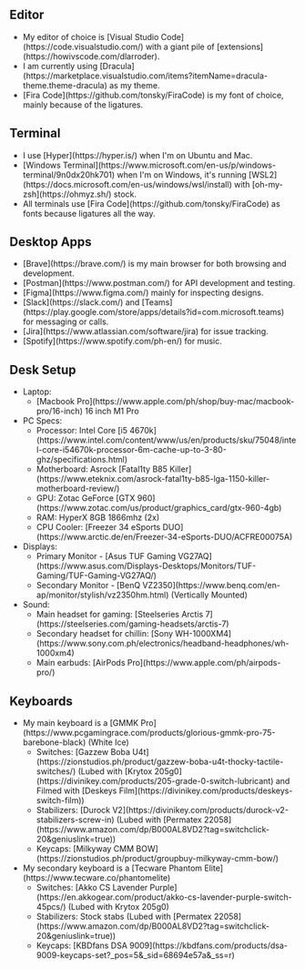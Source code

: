 ## Editor

<ul>
  <li>
    My editor of choice is [Visual Studio Code](https://code.visualstudio.com/) with a giant pile of
    [extensions](https://howivscode.com/dlarroder).
  </li>
  <li>
    I am currently using
    [Dracula](https://marketplace.visualstudio.com/items?itemName=dracula-theme.theme-dracula) as my
    theme.
  </li>
  <li>
    [Fira Code](https://github.com/tonsky/FiraCode) is my font of choice, mainly because of the
    ligatures.
  </li>
</ul>

## Terminal

<ul>
  <li>I use [Hyper](https://hyper.is/) when I'm on Ubuntu and Mac.</li>
  <li>
    [Windows Terminal](https://www.microsoft.com/en-us/p/windows-terminal/9n0dx20hk701) when I'm on
    Windows, it's running [WSL2](https://docs.microsoft.com/en-us/windows/wsl/install) with
    [oh-my-zsh](https://ohmyz.sh/) stock.
  </li>
  <li>
    All terminals use [Fira Code](https://github.com/tonsky/FiraCode) as fonts because ligatures all
    the way.
  </li>
</ul>

## Desktop Apps

<ul>
  <li>[Brave](https://brave.com/) is my main browser for both browsing and development.</li>
  <li>[Postman](https://www.postman.com/) for API development and testing.</li>
  <li>[Figma](https://www.figma.com/) mainly for inspecting designs.</li>
  <li>
    [Slack](https://slack.com/) and
    [Teams](https://play.google.com/store/apps/details?id=com.microsoft.teams) for messaging or
    calls.
  </li>
  <li>[Jira](https://www.atlassian.com/software/jira) for issue tracking.</li>
  <li>[Spotify](https://www.spotify.com/ph-en/) for music.</li>
</ul>

## Desk Setup

<ul>
  <li>
    Laptop:
    <ul>
      <li>
        [Macbook Pro](https://www.apple.com/ph/shop/buy-mac/macbook-pro/16-inch) 16 inch M1 Pro
      </li>
    </ul>
  </li>
  <li>
    PC Specs:
    <ul>
      <li>
        Processor: Intel Core [i5
        4670k](https://www.intel.com/content/www/us/en/products/sku/75048/intel-core-i54670k-processor-6m-cache-up-to-3-80-ghz/specifications.html)
      </li>
      <li>
        Motherboard: Asrock [Fatal1ty B85
        Killer](https://www.eteknix.com/asrock-fatal1ty-b85-lga-1150-killer-motherboard-review/)
      </li>
      <li>
        GPU: Zotac GeForce [GTX 960](https://www.zotac.com/us/product/graphics_card/gtx-960-4gb)
      </li>
      <li>RAM: HyperX 8GB 1866mhz (2x)</li>
      <li>
        CPU Cooler: [Freezer 34 eSports
        DUO](https://www.arctic.de/en/Freezer-34-eSports-DUO/ACFRE00075A)
      </li>
    </ul>
  </li>
  <li>
    Displays:
    <ul>
      <li>
        Primary Monitor - [Asus TUF Gaming
        VG27AQ](https://www.asus.com/Displays-Desktops/Monitors/TUF-Gaming/TUF-Gaming-VG27AQ/)
      </li>
      <li>
        Secondary Monitor - [BenQ VZ2350](https://www.benq.com/en-ap/monitor/stylish/vz2350hm.html)
        (Vertically Mounted)
      </li>
    </ul>
  </li>
  <li>
    Sound:
    <ul>
      <li>
        Main headset for gaming: [Steelseries Arctis
        7](https://steelseries.com/gaming-headsets/arctis-7)
      </li>
      <li>
        Secondary headset for chillin: [Sony
        WH-1000XM4](https://www.sony.com.ph/electronics/headband-headphones/wh-1000xm4)
      </li>
      <li>Main earbuds: [AirPods Pro](https://www.apple.com/ph/airpods-pro/)</li>
    </ul>
  </li>
</ul>

## Keyboards

<ul>
  <li>
    My main keyboard is a [GMMK
    Pro](https://www.pcgamingrace.com/products/glorious-gmmk-pro-75-barebone-black) (White Ice)
    <ul>
      <li>
        Switches: [Gazzew Boba
        U4t](https://zionstudios.ph/product/gazzew-boba-u4t-thocky-tactile-switches/) (Lubed with
        [Krytox 205g0](https://divinikey.com/products/205-grade-0-switch-lubricant) and Filmed with
        [Deskeys Film](https://divinikey.com/products/deskeys-switch-film))
      </li>
      <li>
        Stabilizers: [Durock V2](https://divinikey.com/products/durock-v2-stabilizers-screw-in)
        (Lubed with [Permatex
        22058](https://www.amazon.com/dp/B000AL8VD2?tag=switchclick-20&geniuslink=true))
      </li>
      <li>
        Keycaps: [Milkyway CMM BOW](https://zionstudios.ph/product/groupbuy-milkyway-cmm-bow/)
      </li>
    </ul>
  </li>
  <li>
    My secondary keyboard is a [Tecware Phantom Elite](https://www.tecware.co/phantomelite)
    <ul>
      <li>
        Switches: [Akko CS Lavender
        Purple](https://en.akkogear.com/product/akko-cs-lavender-purple-switch-45pcs/) (Lubed with
        Krytox 205g0)
      </li>
      <li>
        Stabilizers: Stock stabs (Lubed with [Permatex
        22058](https://www.amazon.com/dp/B000AL8VD2?tag=switchclick-20&geniuslink=true))
      </li>
      <li>
        Keycaps: [KBDfans DSA
        9009](https://kbdfans.com/products/dsa-9009-keycaps-set?_pos=5&_sid=68694e57a&_ss=r)
      </li>
    </ul>
  </li>
</ul>
